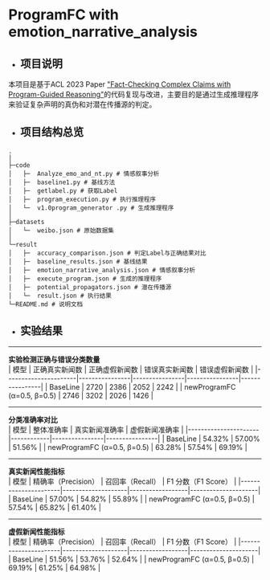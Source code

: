 # ProgramFC with emotion_narrative_analysis
- ## 项目说明
 本项目是基于ACL 2023 Paper ["Fact-Checking Complex Claims with Program-Guided Reasoning"](https://arxiv.org/abs/2305.12744)的代码复现与改进，主要目的是通过生成推理程序来验证复杂声明的真伪和对潜在传播源的判定。
- ## 项目结构总览
```shell
.
│  
├─code
│   ├─  Analyze_emo_and_nt.py # 情感叙事分析
│   ├─  baseline1.py # 基线方法
│   ├─  getlabel.py # 获取Label
│   ├─  program_execution.py # 执行推理程序
│   └─  v1.0program_generator .py # 生成推理程序
│      
├─datasets
│   └─  weibo.json # 原始数据集
│      
└─result
│   ├─  accuracy_comparison.json # 判定Label与正确结果对比
│   ├─  baseline_results.json # 基线结果
│   ├─  emotion_narrative_analysis.json # 情感叙事分析
│   ├─  execute_program.json # 生成的推理程序
│   ├─  potential_propagators.json # 潜在传播源
│   └─  result.json # 执行结果
└─README.md # 说明文档
```

- ## 实验结果

---

**实验检测正确与错误分类数量**  
| 模型                 | 正确真实新闻数 | 正确虚假新闻数 | 错误真实新闻数 | 错误虚假新闻数 |
|----------------------|----------------|----------------|----------------|----------------|
| BaseLine            | 2720           | 2386           | 2052           | 2242           |
| newProgramFC (α=0.5, β=0.5) | 2746           | 3202           | 2026           | 1426           |

---

**分类准确率对比**  
| 模型                 | 整体准确率 | 真实新闻准确率 | 虚假新闻准确率 |
|----------------------|------------|----------------|----------------|
| BaseLine            | 54.32%     | 57.00%         | 51.56%         |
| newProgramFC (α=0.5, β=0.5) | 63.28%     | 57.54%         | 69.19%         |

---

**真实新闻性能指标**  
| 模型                 | 精确率（Precision） | 召回率（Recall） | F1 分数（F1 Score） |
|----------------------|--------------------|------------------|---------------------|
| BaseLine            | 57.00%            | 54.82%          | 55.89%             |
| newProgramFC (α=0.5, β=0.5) | 57.54%            | 65.82%          | 61.40%             |

---

**虚假新闻性能指标**  
| 模型                 | 精确率（Precision） | 召回率（Recall） | F1 分数（F1 Score） |
|----------------------|--------------------|------------------|---------------------|
| BaseLine            | 51.56%            | 53.76%          | 52.64%             |
| newProgramFC (α=0.5, β=0.5) | 69.19%            | 61.25%          | 64.98%             |  

